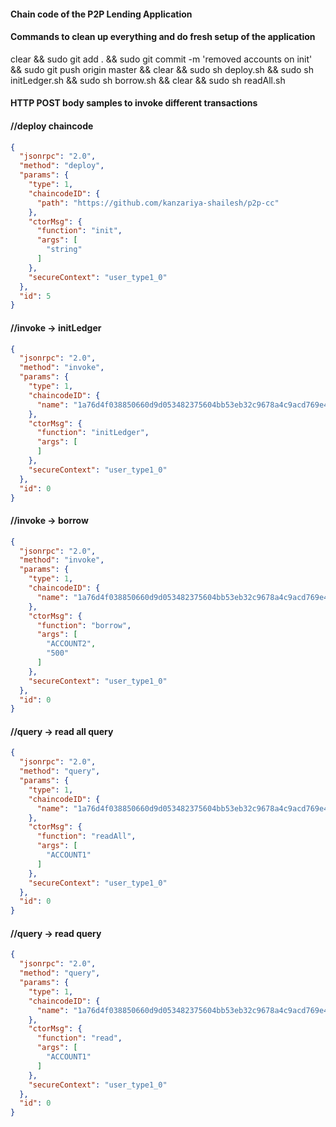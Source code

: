 #### Chain code of the P2P Lending Application
#### Commands to clean up everything and do fresh setup of the application
clear && sudo git add . && sudo git commit -m 'removed accounts on init' && sudo git push origin master && clear && sudo sh deploy.sh && sudo sh initLedger.sh && sudo sh borrow.sh && clear && sudo sh readAll.sh

#### HTTP POST body samples to invoke different transactions
#### //deploy chaincode 
```json
{
  "jsonrpc": "2.0",
  "method": "deploy",
  "params": {
    "type": 1,
    "chaincodeID": {
      "path": "https://github.com/kanzariya-shailesh/p2p-cc"
    },
    "ctorMsg": {
      "function": "init",
      "args": [
        "string"
      ]
    },
    "secureContext": "user_type1_0"
  },
  "id": 5
}
```
#### //invoke -> initLedger
``` json
{
  "jsonrpc": "2.0",
  "method": "invoke",
  "params": {
    "type": 1,
    "chaincodeID": {
      "name": "1a76d4f038850660d9d053482375604bb53eb32c9678a4c9acd769e4aaae0fc8d16aa218c58ba9b440d905315f165b34934ca819db8030a73777fe4ba6ee4de8"
    },
    "ctorMsg": {
      "function": "initLedger",
      "args": [
      ]
    },
    "secureContext": "user_type1_0"
  },
  "id": 0
}
```
#### //invoke -> borrow
``` json
{
  "jsonrpc": "2.0",
  "method": "invoke",
  "params": {
    "type": 1,
    "chaincodeID": {
      "name": "1a76d4f038850660d9d053482375604bb53eb32c9678a4c9acd769e4aaae0fc8d16aa218c58ba9b440d905315f165b34934ca819db8030a73777fe4ba6ee4de8"
    },
    "ctorMsg": {
      "function": "borrow",
      "args": [
        "ACCOUNT2",
        "500"
      ]
    },
    "secureContext": "user_type1_0"
  },
  "id": 0
}
```
#### //query -> read all query
```json
{
  "jsonrpc": "2.0",
  "method": "query",
  "params": {
    "type": 1,
    "chaincodeID": {
      "name": "1a76d4f038850660d9d053482375604bb53eb32c9678a4c9acd769e4aaae0fc8d16aa218c58ba9b440d905315f165b34934ca819db8030a73777fe4ba6ee4de8"
    },
    "ctorMsg": {
      "function": "readAll",
      "args": [
        "ACCOUNT1"
      ]
    },
    "secureContext": "user_type1_0"
  },
  "id": 0
}
```
#### //query -> read query
``` json
{
  "jsonrpc": "2.0",
  "method": "query",
  "params": {
    "type": 1,
    "chaincodeID": {
      "name": "1a76d4f038850660d9d053482375604bb53eb32c9678a4c9acd769e4aaae0fc8d16aa218c58ba9b440d905315f165b34934ca819db8030a73777fe4ba6ee4de8"
    },
    "ctorMsg": {
      "function": "read",
      "args": [
        "ACCOUNT1"
      ]
    },
    "secureContext": "user_type1_0"
  },
  "id": 0
}
```
